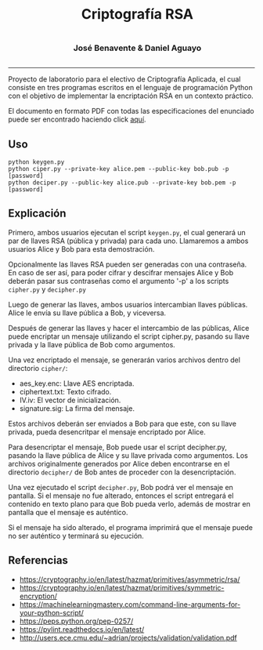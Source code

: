 <div id="user-content-toc" align="center">
  <ul>
    <summary>
      <h1 style="display: inline-block;">Criptografía RSA</h1><br/>
      <h3 style="display: inline-block;">José Benavente & Daniel Aguayo</h3>
    </summary>
  </ul>
</div>

<hr/>

Proyecto de laboratorio para el electivo de Criptografía Aplicada, el cual
consiste en tres programas escritos en el lenguaje de programación Python
con el objetivo de implementar la encriptación RSA en un contexto
práctico.

El documento en formato PDF con todas las especificaciones del enunciado
puede ser encontrado haciendo click [aquí](https://github.com/BGMP/Criptografia-RSA/blob/master/docs/Enunciado.pdf).

Uso
---
```
python keygen.py
python ciper.py --private-key alice.pem --public-key bob.pub -p [password]
python deciper.py --public-key alice.pub --private-key bob.pem -p [password]
```

Explicación
---
Primero, ambos usuarios ejecutan el script `keygen.py`, el cual generará un
par de llaves RSA (pública y privada) para cada uno. Llamaremos a ambos
usuarios Alice y Bob para esta demostración.

Opcionalmente las llaves RSA pueden ser generadas con una contraseña. En caso
de ser así, para poder cifrar y descifrar mensajes Alice y Bob deberán pasar
sus contraseñas como el argumento '-p' a los scripts `cipher.py` y `decipher.py`

Luego de generar las llaves, ambos usuarios intercambian llaves públicas.
Alice le envía su llave pública a Bob, y viceversa.

Después de generar las llaves y hacer el intercambio de las públicas, Alice
puede encriptar un mensaje utilizando el script cipher.py, pasando su
llave privada y la llave pública de Bob como argumentos.

Una vez encriptado el mensaje, se generarán varios archivos dentro del
directorio `cipher/`:
  * aes_key.enc: Llave AES encriptada.
  * ciphertext.txt: Texto cifrado.
  * IV.iv: El vector de inicialización.
  * signature.sig: La firma del mensaje.

Estos archivos deberán ser enviados a Bob para que este, con su llave privada,
pueda desencritpar el mensaje encriptado por Alice.

Para desencriptar el mensaje, Bob puede usar el script decipher.py, pasando la
llave pública de Alice y su llave privada como argumentos. Los archivos
originalmente generados por Alice deben encontrarse en el directorio `decipher/`
de Bob antes de proceder con la desencriptación.

Una vez ejecutado el script `decipher.py`, Bob podrá ver el mensaje en pantalla.
Si el mensaje no fue alterado, entonces el script entregará el contenido en
texto plano para que Bob pueda verlo, además de mostrar en pantalla que el
mensaje es auténtico.

Si el mensaje ha sido alterado, el programa imprimirá que el mensaje puede no
ser auténtico y terminará su ejecución.

Referencias
---
* https://cryptography.io/en/latest/hazmat/primitives/asymmetric/rsa/
* https://cryptography.io/en/latest/hazmat/primitives/symmetric-encryption/
* https://machinelearningmastery.com/command-line-arguments-for-your-python-script/
* https://peps.python.org/pep-0257/
* https://pylint.readthedocs.io/en/latest/
* http://users.ece.cmu.edu/~adrian/projects/validation/validation.pdf
